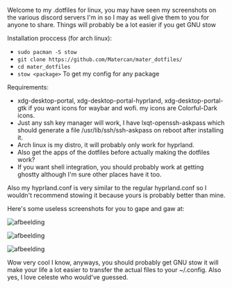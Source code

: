 Welcome to my .dotfiles for linux, you may have seen my screenshots on the various discord servers I'm in so I may as well give them to you for anyone to share.
Things will probably be a lot easier if you get GNU stow

Installation proccess (for arch linux):
- ``sudo pacman -S stow``
- ``git clone https://github.com/Matercan/mater_dotfiles/``
- ``cd mater_dotfiles``
- ``stow <package>``
To get my config for any package


Requirements:
- xdg-desktop-portal, xdg-desktop-portal-hyprland, xdg-desktop-portal-gtk if you want icons for waybar and wofi. my icons are Colorful-Dark icons.
- Just any ssh key manager will work, I have lxqt-openssh-askpass which should generate a file /usr/lib/ssh/ssh-askpass on reboot after installing it.
- Arch linux is my distro, it will probably only work for hyprland.
- Also get the apps of the dotfiles before actually making the dotfiles work?
- If you want shell integration, you should probably work at getting ghostty although I'm sure other places have it too.

Also my hyprland.conf is very similar to the regular hyprland.conf so I wouldn't recommend stowing it because yours is probably better than mine.

Here's some useless screenshots for you to gape and gaw at:

![afbeelding](https://github.com/user-attachments/assets/d3482df2-9459-409f-a219-3d13bef30665) 

![afbeelding](https://github.com/user-attachments/assets/44c0b8a2-a251-4e54-8bc5-a5c24b68edd5)

![afbeelding](https://github.com/user-attachments/assets/7c36a540-f62f-4f53-ae2a-e9eb643da663)



Wow very cool I know, anyways, you should probably get GNU stow it will make your life a lot easier to transfer the actual files to your ~/.config.
Also yes, I love celeste who would've guessed.
